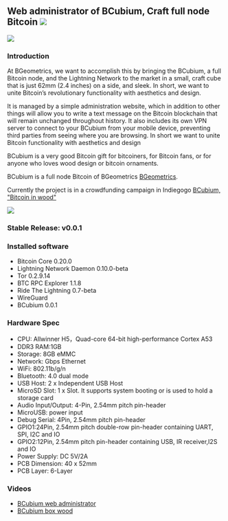 ##  Web administrator of BCubium, Craft full node Bitcoin <a href="https://bgeometrics.com" alt="Logo BGeometrics">![](https://bgeometrics.com/wp-content/uploads/2020/05/Bcubium_logo_colores_ico_32_32.png)</a>


![](https://bgeometrics.com/wp-content/uploads/2020/05/BCubium_main_1600.jpg)

### <a name="intro"></a>Introduction
At BGeometrics, we want to accomplish this by bringing the BCubium, a full Bitcoin node, and the Lightning Network to the market in a small, craft cube that is just 62mm (2.4 inches) on a side, and sleek. In short, we want to unite Bitcoin’s revolutionary functionality with aesthetics and design.

It is managed by a simple administration website, which in addition to other things will allow you to write a text message on the Bitcoin blockchain that will remain unchanged throughout history. It also includes its own VPN server to connect to your BCubium from your mobile device, preventing third parties from seeing where you are browsing. In short we want to unite Bitcoin functionality with aesthetics and design

BCubium is a very good Bitcoin gift for bitcoiners, for Bitcoin fans, or for anyone who loves wood design or bitcoin ornaments.

BCubium is a full node Bitcoin of BGeometrics [BGeometrics](https://bgeometrics.com/).

Currently the project is in a crowdfunding campaign in Indiegogo <a href="https://www.indiegogo.com/projects/bcubium-bitcoin-in-wood--2/x/23690676#/">BCubium, "Bitcoin in wood"</a> 

![](https://bgeometrics.com/wp-content/uploads/2020/05/Screenshoot_home-1.jpg)

### Stable Release: v0.0.1

### Installed software
* Bitcoin Core 0.20.0
* Lightning Network Daemon  0.10.0-beta
* Tor 0.2.9.14 
* BTC RPC Explorer 1.1.8 
* Ride The Lightning 0.7-beta 
* WireGuard 
* BCubium 0.0.1 
 
### Hardware Spec
* CPU: Allwinner H5，Quad-core 64-bit high-performance Cortex A53
* DDR3 RAM:1GB
* Storage: 8GB eMMC
* Network: Gbps Ethernet
* WiFi: 802.11b/g/n
* Bluetooth: 4.0 dual mode
* USB Host: 2 x Independent USB Host
* MicroSD Slot: 1 x Slot. It supports system booting or is used to hold a storage card
* Audio Input/Output: 4-Pin, 2.54mm pitch pin-header
* MicroUSB: power input
* Debug Serial: 4Pin, 2.54mm pitch pin-header
* GPIO1:24Pin, 2.54mm pitch double-row pin-header containing UART, SPI, I2C and IO
* GPIO2:12Pin, 2.54mm pitch pin-header containing USB, IR receiver,I2S and IO
* Power Supply: DC 5V/2A
* PCB Dimension: 40 x 52mm
* PCB Layer: 6-Layer

### Videos
* [BCubium web administrator](https://youtu.be/Vr3V6QwL2MI)
* [BCubium box wood](https://youtu.be/353EV8jsZCg)
